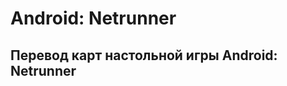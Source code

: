 Android: Netrunner
====================

Перевод карт настольной игры Android: Netrunner
-------------------------------------------------



